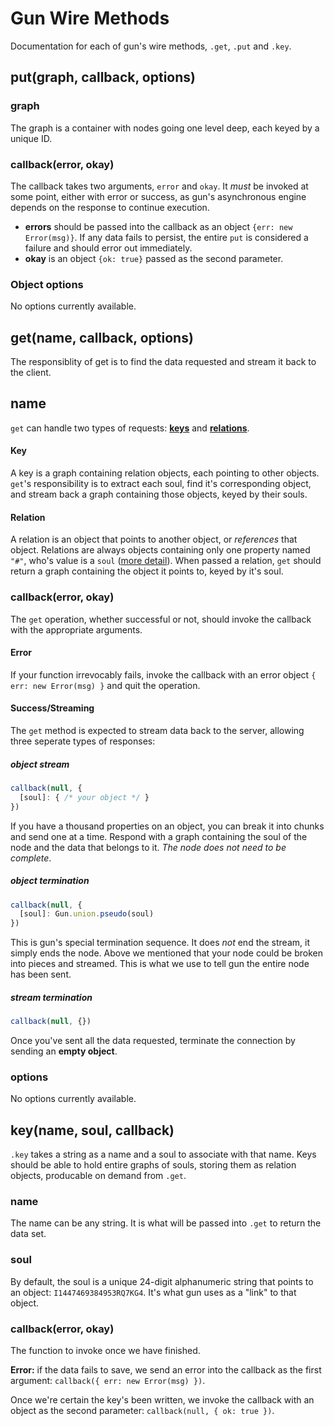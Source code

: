 # Gun Wire Methods

Documentation for each of gun's wire methods, `.get`, `.put` and `.key`.

## put(graph, callback, options)

### graph

The graph is a container with nodes going one level deep, each keyed by a unique ID.

### callback(error, okay)

The callback takes two arguments, `error` and `okay`. It *must* be invoked at some point, either with error or success, as gun's asynchronous engine depends on the response to continue execution.
- **errors** should be passed into the callback as an object `{err: new Error(msg)}`. If any data fails to persist, the entire `put` is considered a failure and should error out immediately.
- **okay** is an object `{ok: true}` passed as the second parameter.

### Object options

No options currently available.

## get(name, callback, options)

The responsiblity of get is to find the data requested and stream it back to the client.

## name

`get` can handle two types of requests: **[keys](#key)** and **[relations](#relation)**.

#### Key

A key is a graph containing relation objects, each pointing to other objects. `get`'s responsibility is to extract each soul, find it's corresponding object, and stream back a graph containing those objects, keyed by their souls.

#### Relation

A relation is an object that points to another object, or *references* that object. Relations are always objects containing only one property named `"#"`, who's value is a `soul` ([more detail](GUN’s-Data-Format-(JSON))). When passed a relation, `get` should return a graph containing the object it points to, keyed by it's soul.

### callback(error, okay)

The `get` operation, whether successful or not, should invoke the callback with the appropriate arguments.

#### Error

If your function irrevocably fails, invoke the callback with an error object `{ err: new Error(msg) }` and quit the operation.

#### Success/Streaming

The `get` method is expected to stream data back to the server, allowing three seperate types of responses:

##### object stream
```javascript
callback(null, {
  [soul]: { /* your object */ }
})
```
If you have a thousand properties on an object, you can break it into chunks and send one at a time. Respond with a graph containing the soul of the node and the data that belongs to it. *The node does not need to be complete*.

##### object termination
```javascript
callback(null, {
  [soul]: Gun.union.pseudo(soul)
})
```

This is gun's special termination sequence. It does *not* end the stream, it simply ends the node. Above we mentioned that your node could be broken into pieces and streamed. This is what we use to tell gun the entire node has been sent.

##### stream termination
```javascript
callback(null, {})
```

Once you've sent all the data requested, terminate the connection by sending an **empty object**.

### options

No options currently available.

## key(name, soul, callback)

`.key` takes a string as a name and a soul to associate with that name. Keys should be able to hold entire graphs of souls, storing them as relation objects, producable on demand from `.get`.

### name

The name can be any string. It is what will be passed into `.get` to return the data set.

### soul

By default, the soul is a unique 24-digit alphanumeric string that points to an object: `I1447469384953RQ7KG4`. It's what gun uses as a "link" to that object.

### callback(error, okay)

The function to invoke once we have finished.

**Error:** if the data fails to save, we send an error into the callback as the first argument: `callback({ err: new Error(msg) })`.


Once we're certain the key's been written, we invoke the callback with an object as the second parameter: `callback(null, { ok: true })`.

